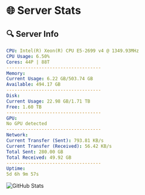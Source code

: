 # 🌐 Server Stats
## 🔍 Server Info
```yaml
CPU: Intel(R) Xeon(R) CPU E5-2699 v4 @ 1349.93MHz
CPU Usage: 6.50%
Cores: 44P | 88T
-----------------------------------
Memory:
Current Usage: 6.22 GB/503.74 GB
Available: 494.17 GB
-----------------------------------
Disk:
Current Usage: 22.98 GB/1.71 TB
Free: 1.60 TB
-----------------------------------
GPU:
No GPU detected
-----------------------------------
Network:
Current Transfer (Sent): 793.81 KB/s
Current Transfer (Received): 56.42 KB/s
Total Sent: 280.00 GB
Total Received: 49.92 GB
-----------------------------------
Uptime:
5d 6h 9m 57s
```
![GitHub Stats](https://img.shields.io/badge/Updated-2025-04-24_23:18:45-blue)